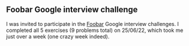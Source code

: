 ## Foobar Google interview challenge

I was invited to participate in the [Foobar](https://foobar.withgoogle.com/) Google interview challenges. I completed all 5 exercises (9 problems total) on 25/06/22, which took me just over a week (one crazy week indeed).
